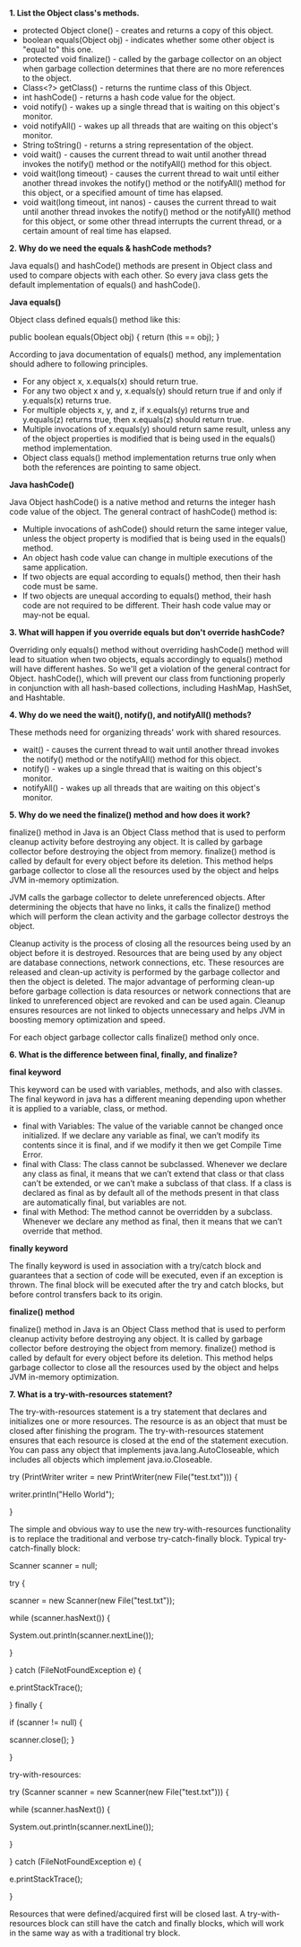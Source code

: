 **1. List the Object class's methods.**

- protected Object clone() - creates and returns a copy of this object.
- boolean equals(Object obj) - indicates whether some other object is "equal to" this one.
- protected void finalize() - called by the garbage collector on an object when garbage collection determines that there are no more references to the object.
- Class<?> getClass() - returns the runtime class of this Object.
- int hashCode() - returns a hash code value for the object.
- void notify() - wakes up a single thread that is waiting on this object's monitor.
- void notifyAll() - wakes up all threads that are waiting on this object's monitor.
- String toString() - returns a string representation of the object.
- void wait() - causes the current thread to wait until another thread invokes the notify() method or the notifyAll() method for this object.
- void wait(long timeout) - causes the current thread to wait until either another thread invokes the notify() method or the notifyAll() method for this object, or a specified amount of time has elapsed.
- void wait(long timeout, int nanos) - causes the current thread to wait until another thread invokes the notify() method or the notifyAll() method for this object, or some other thread interrupts the current thread, or a certain amount of real time has elapsed.

**2. Why do we need the equals & hashCode methods?**

Java equals() and hashCode() methods are present in Object class and used to compare objects with each other. So every java class gets the default implementation of equals() and hashCode().

**Java equals()**

Object class defined equals() method like this:

public boolean equals(Object obj) {
return (this == obj);
}

According to java documentation of equals() method, any implementation should adhere to following principles.
- For any object x, x.equals(x) should return true.
- For any two object x and y, x.equals(y) should return true if and only if y.equals(x) returns true.
- For multiple objects x, y, and z, if x.equals(y) returns true and y.equals(z) returns true, then x.equals(z) should return true.
- Multiple invocations of x.equals(y) should return same result, unless any of the object properties is modified that is being used in the equals() method implementation.
- Object class equals() method implementation returns true only when both the references are pointing to same object.

**Java hashCode()**

Java Object hashCode() is a native method and returns the integer hash code value of the object. The general contract of hashCode() method is:
- Multiple invocations of ashCode() should return the same integer value, unless the object property is modified that is being used in the equals() method.
- An object hash code value can change in multiple executions of the same application.
- If two objects are equal according to equals() method, then their hash code must be same.
- If two objects are unequal according to equals() method, their hash code are not required to be different. Their hash code value may or may-not be equal.

**3. What will happen if you override equals but don't override hashCode?**

Overriding only equals() method without overriding hashCode() method will lead to situation when two objects, equals accordingly to equals() method will have different hashes. So we'll get a violation of the general contract for Object. hashCode(), which will prevent our class from functioning properly in conjunction with all hash-based collections, including HashMap, HashSet, and Hashtable.

**4. Why do we need the wait(), notify(), and notifyAll() methods?**

These methods need for organizing threads' work with shared resources.
- wait() - causes the current thread to wait until another thread invokes the notify() method or the notifyAll() method for this object.
- notify() - wakes up a single thread that is waiting on this object's monitor.
- notifyAll() - wakes up all threads that are waiting on this object's monitor.

**5. Why do we need the finalize() method and how does it work?**

finalize() method in Java is an Object Class method that is used to perform cleanup activity before destroying any object. It is called by garbage collector before destroying the object from memory. finalize() method is called by default for every object before its deletion. This method helps garbage collector to close all the resources used by the object and helps JVM in-memory optimization.

JVM calls the garbage collector to delete unreferenced objects. After determining the objects that have no links, it calls the finalize() method which will perform the clean activity and the garbage collector destroys the object.

Cleanup activity is the process of closing all the resources being used by an object before it is destroyed. Resources that are being used by any object are database connections, network connections, etc. These resources are released and clean-up activity is performed by the garbage collector and then the object is deleted.
The major advantage of performing clean-up before garbage collection is data resources or network connections that are linked to unreferenced object are revoked and can be used again. Cleanup ensures resources are not linked to objects unnecessary and helps JVM in boosting memory optimization and speed.

For each object garbage collector calls finalize() method only once.

**6. What is the difference between final, finally, and finalize?**

**final keyword**

This keyword can be used with variables, methods, and also with classes. The final keyword in java has a different meaning depending upon whether it is applied to a variable, class, or method.
- final with Variables: The value of the variable cannot be changed once initialized. If we declare any variable as final, we can’t modify its contents since it is final, and if we modify it then we get Compile Time Error.
- final with Class: The class cannot be subclassed. Whenever we declare any class as final, it means that we can’t extend that class or that class can’t be extended, or we can’t make a subclass of that class. If a class is declared as final as by default all of the methods present in that class are automatically final, but variables are not.
- final with Method: The method cannot be overridden by a subclass. Whenever we declare any method as final, then it means that we can’t override that method. 

**finally keyword**

The finally keyword is used in association with a try/catch block and guarantees that a section of code will be executed, even if an exception is thrown. The final block will be executed after the try and catch blocks, but before control transfers back to its origin. 

**finalize() method**

finalize() method in Java is an Object Class method that is used to perform cleanup activity before destroying any object. It is called by garbage collector before destroying the object from memory. finalize() method is called by default for every object before its deletion. This method helps garbage collector to close all the resources used by the object and helps JVM in-memory optimization.

**7. What is a try-with-resources statement?**

The try-with-resources statement is a try statement that declares and initializes one or more resources. The resource is as an object that must be closed after finishing the program. The try-with-resources statement ensures that each resource is closed at the end of the statement execution. You can pass any object that implements java.lang.AutoCloseable, which includes all objects which implement java.io.Closeable.

try (PrintWriter writer = new PrintWriter(new File("test.txt"))) {

writer.println("Hello World");

}

The simple and obvious way to use the new try-with-resources functionality is to replace the traditional and verbose try-catch-finally block.
Typical try-catch-finally block:

Scanner scanner = null;

try {

scanner = new Scanner(new File("test.txt"));

while (scanner.hasNext()) {

System.out.println(scanner.nextLine());

}

} catch (FileNotFoundException e) {

e.printStackTrace();

} finally {

if (scanner != null) {

scanner.close();
}

}

try-with-resources:

try (Scanner scanner = new Scanner(new File("test.txt"))) {

while (scanner.hasNext()) {

System.out.println(scanner.nextLine());

}

} catch (FileNotFoundException e) {

e.printStackTrace();

}

Resources that were defined/acquired first will be closed last. A try-with-resources block can still have the catch and finally blocks, which will work in the same way as with a traditional try block.
